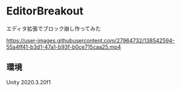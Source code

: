 # EditorBreakout
エディタ拡張でブロック崩し作ってみた

https://user-images.githubusercontent.com/27964732/138542594-55a4ff41-b3d1-47a1-b93f-b0ce715caa25.mp4

## 環境
Unity 2020.3.20f1
